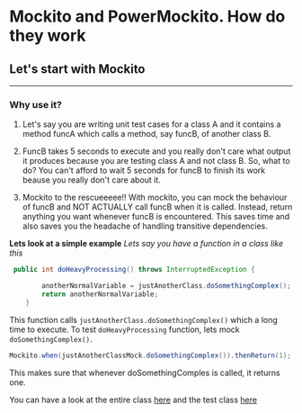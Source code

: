 # Mockito and PowerMockito. How do they work

## Let's start with Mockito

---

### Why use it?

1. Let's say you are writing unit test cases for a class A and it contains a method funcA which calls a method, say funcB, of another class B. 

2. FuncB takes 5 seconds to execute and you really don't care what output it produces because you are testing class A and not class B. So, what to do? You can't afford to wait 5 seconds for funcB to finish its work beause you really don't care about it.

3. Mockito to the rescueeeee!! 
With mockito, you can mock the behaviour of funcB and NOT ACTUALLY call funcB when it is called. Instead, return anything you want whenever funcB is encountered. This saves time and also saves you the headache of handling transitive dependencies.

**Lets look at a simple example**
_Lets say you have a function in a class like this_

```java
 public int doHeavyProcessing() throws InterruptedException {

        anotherNormalVariable = justAnotherClass.doSomethingComplex();
        return anotherNormalVariable;
    }
```

This function calls ```justAnotherClass.doSomethingComplex()``` which a long time to execute. To test ```doHeavyProcessing``` function, lets mock ```doSomethingComplex()```.

```java
Mockito.when(justAnotherClassMock.doSomethingComplex()).thenReturn(1);
```
This makes sure that whenever doSomethingComples is called, it returns one.

You can have a look at the entire class [here](https://github.com/Nikhil12321/Mockito-PowerMockito/blob/master/app/src/main/java/nikhil/examples/mockito/powermockito/SimpleMockito.java) and the test class [here](https://github.com/Nikhil12321/Mockito-PowerMockito/blob/master/app/src/test/java/nikhil/examples/mockito/powermockito/SimpleMockitoTest.java)
